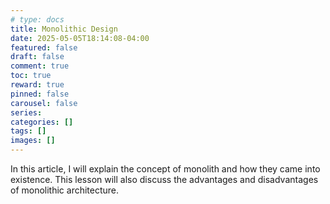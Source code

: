 ```yaml
---
# type: docs 
title: Monolithic Design
date: 2025-05-05T18:14:08-04:00
featured: false
draft: false
comment: true
toc: true
reward: true
pinned: false
carousel: false
series:
categories: []
tags: []
images: []
---
```


In this article, I will explain the concept of monolith and how they came into existence. This lesson will also discuss the advantages and disadvantages of monolithic architecture.

<!--more-->


